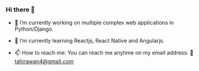 ### Hi there 👋
- 🔭 I’m currently working on multiple complex web applications in Python/Django.

- 🌱 I’m currently learning Reactjs, React Native and Angularjs.

- 📫 How to reach me: You can reach me anytime on my email address: :e-mail: tahirawan4@gmail.com

<!--
**tahirawan4/tahirawan4** is a ✨ _special_ ✨ repository because its `README.md` (this file) appears on your GitHub profile.

Here are some ideas to get you started:



- 👯 I’m looking to collaborate on ...
- 🤔 I’m looking for help with ...
- 💬 Ask me about ...
- 📫 How to reach me: ...
- 😄 Pronouns: ...
- ⚡ Fun fact: ...
-->
